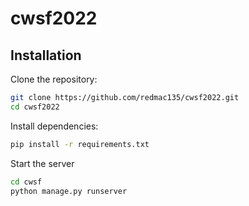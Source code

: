 # cwsf2022

## Installation

Clone the repository:

```bash
git clone https://github.com/redmac135/cwsf2022.git
cd cwsf2022
```

Install dependencies:

```bash
pip install -r requirements.txt
```

Start the server

```bash
cd cwsf
python manage.py runserver
```
